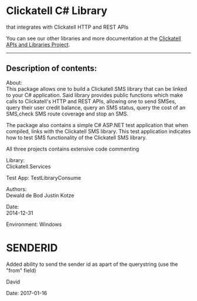 Clickatell C# Library
==============================================================

that integrates with Clickatell HTTP and REST APIs

You can see our other libraries and more documentation at the [Clickatell APIs and Libraries Project](http://clickatell.github.io/).

------------------------------------
 

Description of contents:
------------------------
About:            
This package allows one to build a Clickatell SMS library that can be linked to your C# application. Said library provides public functions which make calls to Clickatell's HTTP and REST APIs, allowing one to send SMSes, query their user credit balance, query an SMS status, query the cost of an SMS,check SMS route coverage and stop an SMS.

The package also contains a simple C# ASP.NET test application that when compiled, links with the Clickatell SMS library. This test application indicates how to test SMS functionality of the Clickatell SMS library.

All three projects contains extensive code commenting

Library:    
Clickatell.Services

Test App:
TestLibraryConsume

Authors:    
Dewald de Bod
Justin Kotze

Date:    
2014-12-31

Environment:
Windows

SENDERID
==========================

Added ability to send the sender id as apart of the querystring (use the "from" field)

David

Date: 2017-01-16


     
